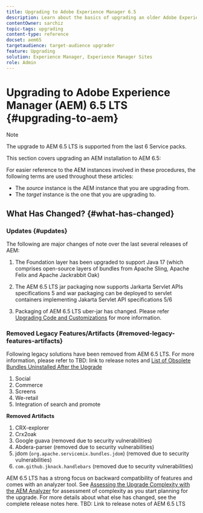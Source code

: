 ```yaml
---
title: Upgrading to Adobe Experience Manager 6.5
description: Learn about the basics of upgrading an older Adobe Experience Manager (AEM) installation to AEM 6.5.
contentOwner: sarchiz
topic-tags: upgrading
content-type: reference
docset: aem65
targetaudience: target-audience upgrader
feature: Upgrading
solution: Experience Manager, Experience Manager Sites
role: Admin
---
```

# Upgrading to Adobe Experience Manager (AEM) 6.5 LTS {#upgrading-to-aem}

>[!NOTE]
>The upgrade to AEM 6.5 LTS is supported from the last 6 Service packs.

This section covers upgrading an AEM installation to AEM 6.5:

<!-- Alexandru: drafting for now 

* [Planning Your Upgrade](/help/sites-deploying/upgrade-planning.md)
* [Assessing the Upgrade Complexity with Pattern Detector](/help/sites-deploying/pattern-detector.md)
* [Backward Compatibility in AEM 6.5](/help/sites-deploying/backward-compatibility.md)
  This was drafted before: * [Using Offline Reindexing To Reduce Downtime During an Upgrade](/help/sites-deploying/upgrade-offline-reindexing.md)-->

<!--
* [Upgrade Procedure](/help/sites-deploying/upgrade-procedure.md)
* [Upgrading Code and Customizations](/help/sites-deploying/upgrading-code-and-customizations.md)
* [Pre-Upgrade Maintenance Tasks](/help/sites-deploying/pre-upgrade-maintenance-tasks.md)
* [Performing an In-Place Upgrade](/help/sites-deploying/in-place-upgrade.md)
* [Post Upgrade Checks and Troubleshooting](/help/sites-deploying/post-upgrade-checks-and-troubleshooting.md)
* [Sustainable Upgrades](/help/sites-deploying/sustainable-upgrades.md)
* [Lazy Content Migration](/help/sites-deploying/lazy-content-migration.md)

-->

For easier reference to the AEM instances involved in these procedures, the following terms are used throughout these articles:

* The *source* instance is the AEM instance that you are upgrading from.
* The *target* instance is the one that you are upgrading to.

## What Has Changed? {#what-has-changed}

### Updates {#updates}

The following are major changes of note over the last several releases of AEM:

1. The Foundation layer has been upgraded to support Java 17 (which comprises open-source layers of bundles from Apache Sling, Apache Felix and Apache Jackrabbit Oak) 

1. The AEM 6.5 LTS jar packaging now supports Jarkarta Servlet APIs specifications 5 and war packaging can be deployed to servlet containers implementing Jakarta Servlet API specifications 5/6

1. Packaging of AEM 6.5 LTS uber-jar has changed. Please refer [Upgrading Code and Customizations](/help/sites-deploying/upgrading-code-and-customizations.md) for more information.

### Removed Legacy Features/Artifacts {#removed-legacy-features-artifacts}

Following legacy solutions have been removed from AEM 6.5 LTS. For more information, please refer to TBD: link to release notes and [List of Obsolete Bundles Uninstalled After the Upgrade](/help/sites-deploying/obsolete-bundles.md) 

1. Social
1. Commerce
1. Screens
1. We-retail
1. Integration of search and promote 

**Removed Artifacts**

1. CRX-explorer
1. Crx2oak
1. Google guava (removed due to security vulnerabilities)
1. Abdera-parser (removed due to security vulnerabilities)
1. jdom (`org.apache.servicemix.bundles.jdom`) (removed due to security vulnerabilities)
1. `com.github.jknack.handlebars` (removed due to security vulnerabilities)

AEM 6.5 LTS has a strong focus on backward compatibility of features and comes with an analyzer tool. See [Assessing the Upgrade Complexity with the AEM Analyzer](/help/sites-deploying/pattern-detector.md) for assessment of complexity as you start planning for the upgrade. For more details about what else has changed, see the complete release notes here. TBD: Link to release notes of AEM 6.5 LTS